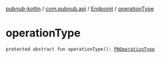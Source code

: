 [pubnub-kotlin](../../index.md) / [com.pubnub.api](../index.md) / [Endpoint](index.md) / [operationType](./operation-type.md)

# operationType

`protected abstract fun operationType(): `[`PNOperationType`](../../com.pubnub.api.enums/-p-n-operation-type/index.md)